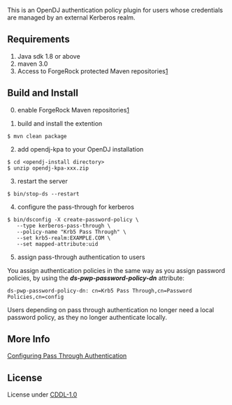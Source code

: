 This is an OpenDJ authentication policy plugin for users whose credentials
are managed by an external Kerberos realm.

Requirements
------------
  1. Java sdk 1.8 or above
  2. maven 3.0
  3. Access to ForgeRock protected Maven repositories[1]

Build and Install
----------------
  0. enable ForgeRock Maven repositories[1]

  1. build and install the extention
  ```
  $ mvn clean package
  ```

  2. add opendj-kpa to your OpenDJ installation
  ```
  $ cd <opendj-install directory>
  $ unzip opendj-kpa-xxx.zip
  ```

  3. restart the server
  ```
  $ bin/stop-ds --restart
  ```

  4. configure the pass-through for kerberos
  ```
  $ bin/dsconfig -X create-password-policy \
     --type kerberos-pass-through \
     --policy-name "Krb5 Pass Through" \
     --set krb5-realm:EXAMPLE.COM \
     --set mapped-attribute:uid
  ```

  5. assign pass-through authentication to users

  You assign authentication policies in the same way as you assign password
  policies, by using the ***ds-pwp-password-policy-dn*** attribute:
  ```
  ds-pwp-password-policy-dn: cn=Krb5 Pass Through,cn=Password Policies,cn=config
  ```

  Users depending on pass through authentication no longer need a local password policy,
  as they no longer authenticate locally.

More Info
---------
[Configuring Pass Through Authentication][1]

License
--------
License under [CDDL-1.0][2]

  [1]: https://backstage.forgerock.com/knowledge/kb/article/a74096897
  [2]: https://backstage.forgerock.com/docs/ds/6/admin-guide/#chap-pwd-policy
  [3]: https://opensource.org/licenses/CDDL-1.0
